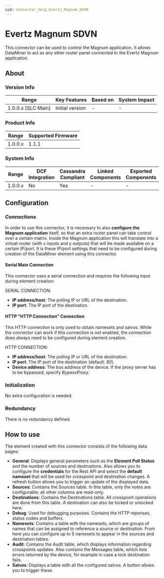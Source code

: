 ```yaml
---
uid: Connector_help_Evertz_Magnum_SDVN
---
```


# Evertz Magnum SDVN

This connector can be used to control the Magnum application. It allows DataMiner to act as any other router panel connected to the Evertz Magnum application.

## About

### Version Info

| **Range**            | **Key Features** | **Based on** | **System Impact** |
|----------------------|------------------|--------------|-------------------|
| 1.0.0.x \[SLC Main\] | Initial version  | \-           | \-                |

### Product Info

| **Range** | **Supported Firmware** |
|-----------|------------------------|
| 1.0.0.x   | 1.1.1                  |

### System Info

| **Range** | **DCF Integration** | **Cassandra Compliant** | **Linked Components** | **Exported Components** |
|-----------|---------------------|-------------------------|-----------------------|-------------------------|
| 1.0.0.x   | No                  | Yes                     | \-                    | \-                      |

## Configuration

### Connections

In order to use this connector, it is necessary to also **configure the Magnum application** itself, so that an extra router panel can take control over a certain matrix. Inside the Magnum application this will translate into a virtual router (with x inputs and y outputs) that will be made available on a certain IP/port. It is these IP/port settings that need to be configured during creation of the DataMiner element using this connector.

#### Serial Main Connection

This connector uses a serial connection and requires the following input during element creation:

SERIAL CONNECTION:

- **IP address/host**: The polling IP or URL of the destination.
- **IP port**: The IP port of the destination.

#### HTTP "HTTP Connection" Connection

This HTTP connection is only used to obtain namesets and salvos. While the connector can work if this connection is not enabled, the connection does always need to be configured during element creation.

HTTP CONNECTION:

- **IP address/host**: The polling IP or URL of the destination.
- **IP port**: The IP port of the destination (default: *80*).
- **Device address**: The bus address of the device. If the proxy server has to be bypassed, specify *BypassProxy*.

### Initialization

No extra configuration is needed.

### Redundancy

There is no redundancy defined.

## How to use

The element created with this connector consists of the following data pages:

- **General**: Displays general parameters such as the **Element Poll Status** and the number of sources and destinations. Also allows you to configure the **credentials** for the Rest API and select the **default nameset** that will be used for crosspoint and destination changes. A refresh button allows you to trigger an update of the displayed data.
- **Sources**: Contains the Sources table. In this table, only the notes are configurable; all other columns are read-only.
- **Destinations**: Contains the Destinations table. All crosspoint operations are done from this table. A destination can also be locked or unlocked here.
- **Debug**: Used for debugging purposes. Contains the HTTP reponses, status codes and buffers.
- **Namesets**: Contains a table with the namesets, which are groups of names that can be assigned to reference a source or destination. From here you can configure up to 5 namesets to appear in the sources and destination tables.
- **Audit**: Contains the Audit table, which displays information regarding crosspoints updates. Also contains the Messages table, which lists errors returned by the device, for example in case a lock destination fails.
- **Salvos**: Displays a table with all the configured salvos. A button allows you to trigger these.
